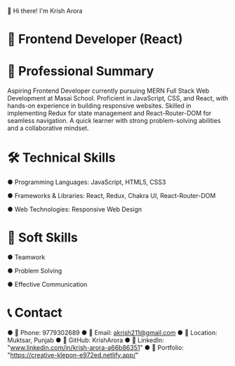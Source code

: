 👋 Hi there! I'm Krish Arora

# 🚀 Frontend Developer (React)




# 🏅 Professional Summary

Aspiring Frontend Developer currently pursuing MERN Full Stack Web Development at Masai School. Proficient in JavaScript, CSS, and React, with hands-on experience in building responsive websites. Skilled in implementing Redux for state management and React-Router-DOM for seamless navigation. A quick learner with strong problem-solving abilities and a collaborative mindset.




# 🛠️ Technical Skills

● Programming Languages: JavaScript, HTML5, CSS3

● Frameworks & Libraries: React, Redux, Chakra UI, React-Router-DOM

● Web Technologies: Responsive Web Design



# 🤝 Soft Skills

● Teamwork

● Problem Solving

● Effective Communication




# 📞 Contact

● 📱 Phone: 9779302689
● 📧 Email: akrish211@gmail.com
● 📍 Location: Muktsar, Punjab
● 🔗 GitHub: KrishArora
● 🔗 LinkedIn: "www.linkedin.com/in/krish-arora-a66b86351"
● 🔗 Portfolio: "https://creative-klepon-e972ed.netlify.app/"

